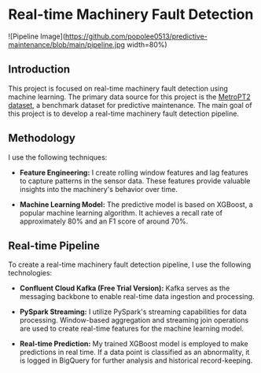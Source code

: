 # Real-time Machinery Fault Detection

![Pipeline Image](https://github.com/popolee0513/predictive-maintenance/blob/main/pipeline.jpg width=80%)

## Introduction

This project is focused on real-time machinery fault detection using machine learning. The primary data source for this project is the [MetroPT2 dataset](https://zenodo.org/records/7766691), a benchmark dataset for predictive maintenance. The main goal of this project is to develop a real-time machinery fault detection pipeline.


## Methodology

I use the following techniques:

- **Feature Engineering:** I create rolling window features and lag features to capture patterns in the sensor data. These features provide valuable insights into the machinery's behavior over time.

- **Machine Learning Model:** The predictive model is based on XGBoost, a popular machine learning algorithm. It achieves a recall rate of approximately 80% and an F1 score of around 70%.

## Real-time Pipeline

To create a real-time machinery fault detection pipeline, I use the following technologies:

- **Confluent Cloud Kafka (Free Trial Version):** Kafka serves as the messaging backbone to enable real-time data ingestion and processing.

- **PySpark Streaming:** I utilize PySpark's streaming capabilities for data processing. Window-based aggregation and streaming join operations are used to create real-time features for the machine learning model.

- **Real-time Prediction:** My trained XGBoost model is employed to make predictions in real time. If a data point is classified as an abnormality, it is logged in BigQuery for further analysis and historical record-keeping.
